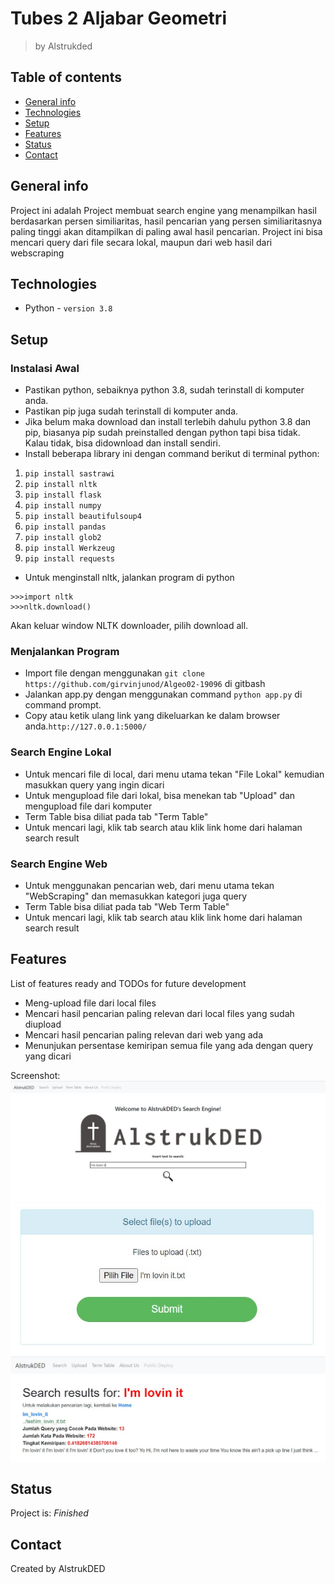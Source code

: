 # Tubes 2 Aljabar Geometri
> by Alstrukded

## Table of contents
* [General info](#general-info)
* [Technologies](#technologies)
* [Setup](#setup)
* [Features](#features)
* [Status](#status)
* [Contact](#contact)

## General info
Project ini adalah Project membuat search engine yang menampilkan hasil berdasarkan persen similiaritas,
hasil pencarian yang persen similiaritasnya paling tinggi akan ditampilkan di paling awal hasil pencarian.
Project ini bisa mencari query dari file secara lokal, maupun dari web hasil dari webscraping

## Technologies
* Python - `version 3.8`

## Setup
### Instalasi Awal
* Pastikan python, sebaiknya python 3.8, sudah terinstall di komputer anda.
* Pastikan pip juga sudah terinstall di komputer anda.
* Jika belum maka download dan install terlebih dahulu python 3.8 dan pip, biasanya pip sudah preinstalled dengan python tapi bisa tidak. Kalau tidak, bisa didownload dan install sendiri.
* Install beberapa library ini dengan command berikut di terminal python:
1. `pip install sastrawi`
2. `pip install nltk`
3. `pip install flask`
4. `pip install numpy`
5. `pip install beautifulsoup4`
6. `pip install pandas`
7. `pip install glob2`
8. `pip install Werkzeug`
9. `pip install requests`
* Untuk menginstall nltk, jalankan program di python
```
>>>import nltk
>>>nltk.download()
```
Akan keluar window NLTK downloader, pilih download all.

### Menjalankan Program
* Import file dengan menggunakan `git clone https://github.com/girvinjunod/Algeo02-19096` di gitbash 
* Jalankan app.py dengan menggunakan command `python app.py` di command prompt.
* Copy atau ketik ulang link yang dikeluarkan ke dalam browser anda.`http://127.0.0.1:5000/`

### Search Engine Lokal 
* Untuk mencari file di local, dari menu utama tekan "File Lokal" kemudian masukkan query yang ingin dicari
* Untuk mengupload file dari lokal, bisa menekan tab "Upload" dan mengupload file dari komputer
* Term Table bisa diliat pada tab "Term Table"
* Untuk mencari lagi, klik tab search atau klik link home dari halaman search result

### Search Engine Web
* Untuk menggunakan pencarian web, dari menu utama tekan "WebScraping" dan memasukkan kategori juga query
* Term Table bisa diliat pada tab "Web Term Table"
* Untuk mencari lagi, klik tab search atau klik link home dari halaman search result

## Features
List of features ready and TODOs for future development
* Meng-upload file dari local files
* Mencari hasil pencarian paling relevan dari local files yang sudah diupload
* Mencari hasil pencarian paling relevan dari web yang ada
* Menunjukan persentase kemiripan semua file yang ada dengan query yang dicari

Screenshot:
![Example Home Page](./src/img/homepage.jpg)
![Example Upload](./src/img/upload.jpg)
![Example Upload](./src/img/result.jpg)

## Status
Project is: _Finished_

## Contact
Created by AlstrukDED
